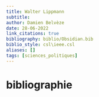 ```yaml
---
title: Walter Lippmann
subtitle:
author: Damien Belvèze
date: 28-06-2022
link_citations: true
bibliography: biblio/Obsidian.bib
biblio_style: csl\ieee.csl
aliases: []
tags: [sciences_politiques]
---
```








# bibliographie

